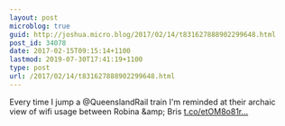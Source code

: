 ```yaml
---
layout: post
microblog: true
guid: http://joshua.micro.blog/2017/02/14/t831627888902299648.html
post_id: 34078
date: 2017-02-15T09:15:14+1100
lastmod: 2019-07-30T17:41:19+1100
type: post
url: /2017/02/14/t831627888902299648.html
---
```

Every time I jump a @QueenslandRail train I'm reminded at their archaic view of wifi usage between Robina &amp;amp; Bris [t.co/etOM8o81r...](https://t.co/etOM8o81r4)
